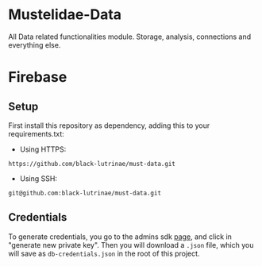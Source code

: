 # Mustelidae-Data
All Data related functionalities module. Storage, analysis, connections and everything else.

# Firebase

## Setup

First install this repository as dependency, adding this to your requirements.txt:

* Using HTTPS:
```
https://github.com/black-lutrinae/must-data.git
```
* Using SSH:
```
git@github.com:black-lutrinae/must-data.git
```

## Credentials

To generate credentials, you go to the admins sdk [page](https://console.firebase.google.com/project/mustelidae-data/settings/serviceaccounts/adminsdk), and click in "generate new private key". Then you will download a `.json` file, which you will save as `db-credentials.json` in the root of this project.


